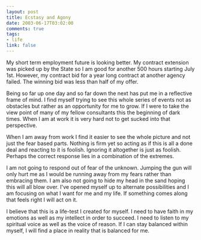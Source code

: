 ```yaml
--- 
layout: post
title: Ecstasy and Agony
date: 2003-06-17T03:02:00
comments: true
tags:
- life
link: false
---
```

My short term employment future is looking better. My contract extension was picked up by the State so I am good for another 500 hours starting July 1st. However, my contract bid for a year long contract at another agency failed. The winning bid was less than half of my offer.

Being so far up one day and so far down the next has put me in a reflective frame of mind. I find myself trying to see this whole series of events not as obstacles but rather as an opportunity for me to grow. If I were to take the view point of many of my fellow consultants this the beginning of dark times. When I am at work it is very hard not to get sucked into that perspective.

When I am away from work I find it easier to see the whole picture and not just the fear based parts. Nothing is firm yet so acting as if this is all a done deal and reacting to it is foolish. Ignoring it altogether is just as foolish. Perhaps the correct response lies in a combination of the extremes.

I am not going to respond out of fear of the unknown. Jumping the gun will only hurt me as I would be running away from my fears rather than embracing them. I am also not going to hide my head in the sand hoping this will all blow over. I've opened myself up to alternate possibilities and I am focusing on what I want for me and my life. If something comes along that feels right I will act on  it.

I believe that this is a life-test I created for myself. I need to have faith in my emotions as well as my intellect in order to succeed. I need to listen to my spiritual voice as well as the voice of reason. If I can stay balanced within myself, I will find a place in reality that is balanced for me.

